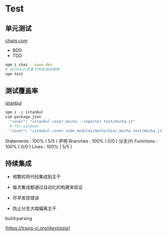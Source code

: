 # Test

## 单元测试

[chaijs.com](http://chaijs.com)

- BDD
- TDD

```sh
npm i chai --save-dev
# 执行test目录下所有测试用例
npm test
```

## 测试覆盖率

[istanbul](https://github.com/gotwarlost/istanbul)

```sh
npm i -g istanbul
vim package.json
  "cover": "istanbul cover_mocha --reporter test/mocha.js"
  # for windows
  "cover": "istanbul cover node_modules/mocha/bin/_mocha test/mocha.js"
```

Statements   : 100% ( 5/5 ) 声明
Branches     : 100% ( 0/0 ) 分支(if)
Functions    : 100% ( 0/0 )
Lines        : 100% ( 5/5 )

## 持续集成

- 频繁的将代码集成到主干
- 每次集成都通过自动化的构建来验证

- 尽早发现错误
- 防止分支大幅偏离主干

build:parsing


[https://travis-ci.org/dwyl/esta]
